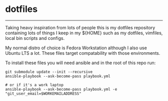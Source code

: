 # dotfiles

---

Taking heavy inspiration from lots of people this is my dotfiles repository containing lots of things I keep in my ${HOME} such as my dotfiles, vimfiles, local bin scripts and configs.

My normal distro of choice is Fedora Workstation although I also use Ubuntu LTS a lot. These files target compatability with those environments.

To install these files you will need ansible and in the root of this repo run:

```shell
git submodule update --init --recursive
ansible-playbook --ask-become-pass playbook.yml

# or if it's a work laptop
ansible-playbook --ask-become-pass playbook.yml -e "git_user_email=$WORKEMAILADDRESS"
```
